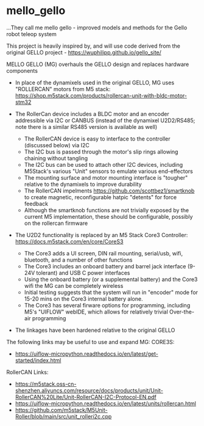 # mello_gello
...They call me mello gello  - improved models and methods for the Gello robot teleop system

This project is heavily inspired by, and will use code derived from the original GELLO project - https://wuphilipp.github.io/gello_site/

MELLO GELLO (MG) overhauls the GELLO design and replaces hardware components 
- In place of the dynamixels used in the original GELLO, MG uses "ROLLERCAN" motors from M5 stack: https://shop.m5stack.com/products/rollercan-unit-with-bldc-motor-stm32
- The RollerCan device includes a BLDC motor and an encoder addressible via I2C or CANBUS (instead of the dynamixel U2D2/RS485; note there is a similar RS485 version is available as well)
  -   The RollerCAN device is easy to interface to the controller (discussed below) via I2C
  -   The I2C bus is passed through the motor's slip rings allowing chaining without tangling
  -   The I2C bus can be used to attach other I2C devices, including M5Stack's various "Unit" sensors to emulate various end-effectors
  -   The mounting surface and motor mounting interface is "tougher" relative to the dynamixels to improve durability
  -   The RollerCAN impelments https://github.com/scottbez1/smartknob to create magnetic, reconfigurable hatpic "detents" for force feedback
  -   Although the smartknob functions are not trivially exposed by the current M5 implementation, these should be configurable, possibly on the rollercan firmware

- The U2D2 functionality is replaced by an M5 Stack Core3 Controller: https://docs.m5stack.com/en/core/CoreS3

  - The Core3 adds a UI screen, DIN rail mounting, serial/usb, wifi, bluetooth, and a number of other functions
  - The Core3 includes an onboard battery and barrel jack interface (9-24V tolerant) and USB C power interfaces
  - Using the onboard battery (or a supplemental battery) and the Core3 wifi the MG can be completely wireless
  - Initial testing suggests that the system will run in "encoder" mode for 15-20 mins on the Core3 internal battery alone.
  - The Core3 has several firware options for programming, including M5's "UIFLOW" webIDE, which allows for relatively trivial Over-the-air programming
     
- The linkages have been hardened relative to the original GELLO

The following links may be useful to use and expand MG:
CORE3S:
- https://uiflow-micropython.readthedocs.io/en/latest/get-started/index.html

RollerCAN Links:
- https://m5stack.oss-cn-shenzhen.aliyuncs.com/resource/docs/products/unit/Unit-RollerCAN%20Lite/Unit-RollerCAN-I2C-Protocol-EN.pdf
- https://uiflow-micropython.readthedocs.io/en/latest/units/rollercan.html
- https://github.com/m5stack/M5Unit-Roller/blob/main/src/unit_rolleri2c.cpp
